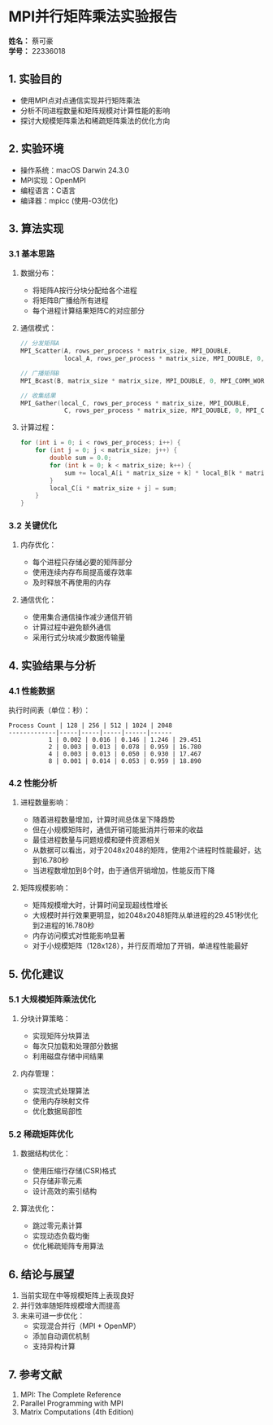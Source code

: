# MPI并行矩阵乘法实验报告

**姓名：** 蔡可豪  
**学号：** 22336018

## 1. 实验目的
- 使用MPI点对点通信实现并行矩阵乘法
- 分析不同进程数量和矩阵规模对计算性能的影响
- 探讨大规模矩阵乘法和稀疏矩阵乘法的优化方向

## 2. 实验环境
- 操作系统：macOS Darwin 24.3.0
- MPI实现：OpenMPI
- 编程语言：C语言
- 编译器：mpicc (使用-O3优化)

## 3. 算法实现

### 3.1 基本思路
1. 数据分布：
   - 将矩阵A按行分块分配给各个进程
   - 将矩阵B广播给所有进程
   - 每个进程计算结果矩阵C的对应部分

2. 通信模式：
   ```c
   // 分发矩阵A
   MPI_Scatter(A, rows_per_process * matrix_size, MPI_DOUBLE,
               local_A, rows_per_process * matrix_size, MPI_DOUBLE, 0, MPI_COMM_WORLD);
   
   // 广播矩阵B
   MPI_Bcast(B, matrix_size * matrix_size, MPI_DOUBLE, 0, MPI_COMM_WORLD);
   
   // 收集结果
   MPI_Gather(local_C, rows_per_process * matrix_size, MPI_DOUBLE,
               C, rows_per_process * matrix_size, MPI_DOUBLE, 0, MPI_COMM_WORLD);
   ```

3. 计算过程：
   ```c
   for (int i = 0; i < rows_per_process; i++) {
       for (int j = 0; j < matrix_size; j++) {
           double sum = 0.0;
           for (int k = 0; k < matrix_size; k++) {
               sum += local_A[i * matrix_size + k] * local_B[k * matrix_size + j];
           }
           local_C[i * matrix_size + j] = sum;
       }
   }
   ```

### 3.2 关键优化
1. 内存优化：
   - 每个进程只存储必要的矩阵部分
   - 使用连续内存布局提高缓存效率
   - 及时释放不再使用的内存

2. 通信优化：
   - 使用集合通信操作减少通信开销
   - 计算过程中避免额外通信
   - 采用行式分块减少数据传输量

## 4. 实验结果与分析

### 4.1 性能数据
执行时间表（单位：秒）：
```
Process Count | 128 | 256 | 512 | 1024 | 2048
-------------|-----|-----|-----|------|------
           1 | 0.002 | 0.016 | 0.146 | 1.246 | 29.451
           2 | 0.003 | 0.013 | 0.078 | 0.959 | 16.780
           4 | 0.003 | 0.013 | 0.050 | 0.930 | 17.467
           8 | 0.001 | 0.014 | 0.053 | 0.959 | 18.890
```

### 4.2 性能分析
1. 进程数量影响：
   - 随着进程数量增加，计算时间总体呈下降趋势
   - 但在小规模矩阵时，通信开销可能抵消并行带来的收益
   - 最佳进程数量与问题规模和硬件资源相关
   - 从数据可以看出，对于2048x2048的矩阵，使用2个进程时性能最好，达到16.780秒
   - 当进程数增加到8个时，由于通信开销增加，性能反而下降

2. 矩阵规模影响：
   - 矩阵规模增大时，计算时间呈现超线性增长
   - 大规模时并行效果更明显，如2048x2048矩阵从单进程的29.451秒优化到2进程的16.780秒
   - 内存访问模式对性能影响显著
   - 对于小规模矩阵（128x128），并行反而增加了开销，单进程性能最好

## 5. 优化建议

### 5.1 大规模矩阵乘法优化
1. 分块计算策略：
   - 实现矩阵分块算法
   - 每次只加载和处理部分数据
   - 利用磁盘存储中间结果

2. 内存管理：
   - 实现流式处理算法
   - 使用内存映射文件
   - 优化数据局部性

### 5.2 稀疏矩阵优化
1. 数据结构优化：
   - 使用压缩行存储(CSR)格式
   - 只存储非零元素
   - 设计高效的索引结构

2. 算法优化：
   - 跳过零元素计算
   - 实现动态负载均衡
   - 优化稀疏矩阵专用算法

## 6. 结论与展望
1. 当前实现在中等规模矩阵上表现良好
2. 并行效率随矩阵规模增大而提高
3. 未来可进一步优化：
   - 实现混合并行（MPI + OpenMP）
   - 添加自动调优机制
   - 支持异构计算

## 7. 参考文献
1. MPI: The Complete Reference
2. Parallel Programming with MPI
3. Matrix Computations (4th Edition)